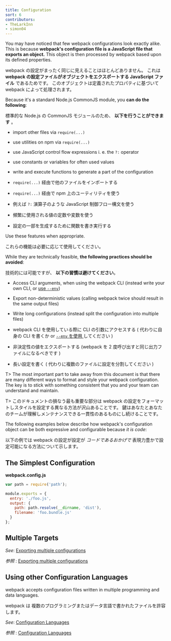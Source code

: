 ```yaml
---
title: Configuration
sort: 6
contributors:
- TheLarkInn
- simon04
---
```


You may have noticed that few webpack configurations look exactly alike. This is because **webpack's configuration file is a JavaScript file that exports an object.** This object is then processed by webpack based upon its defined properties.

webpack の設定がまったく同じに見えることはほとんどありません。 これは **webpack の設定ファイルがオブジェクトをエクスポートする JavaScript ファイル** であるためです。 このオブジェクトは定義されたプロパティに基づいて webpack によって処理されます。

Because it's a standard Node.js CommonJS module, you **can do the following**:

標準的な Node.js の CommonJS モジュールのため、 **以下を行うことができます** 。

* import other files via `require(...)`
* use utilities on npm via `require(...)`
* use JavaScript control flow expressions i. e. the `?:` operator
* use constants or variables for often used values
* write and execute functions to generate a part of the configuration

* `require(...)` 経由で他のファイルをインポートする
* `require(...)` 経由で npm 上のユーティリティを使う
* 例えば `?:` 演算子のような JavaScript 制御フロー構文を使う
* 頻繁に使用される値の定数や変数を使う
* 設定の一部を生成するために関数を書き実行する

Use these features when appropriate.

これらの機能は必要に応じて使用してください。

While they are technically feasible, **the following practices should be avoided**:

技術的には可能ですが、 **以下の習慣は避けてください**。

* Access CLI arguments, when using the webpack CLI (instead write your own CLI, or [use `--env`](/configuration/configuration-types/))
* Export non-deterministic values (calling webpack twice should result in the same output files)
* Write long configurations (instead split the configuration into multiple files)

* webpack CLI を使用している際に CLI の引数にアクセスする ( 代わりに自身の CLI を書くか or [`--env` を使用 ](/configuration/configuration-types/) してください )
* 非決定性の値をエクスポートする (webpack を 2 度呼び出すと同じ出力ファイルになるべきです )
* 長い設定を書く ( 代わりに複数のファイルに設定を分割してください )

T> The most important part to take away from this document is that there are many different ways to format and style your webpack configuration. The key is to stick with something consistent that you and your team can understand and maintain.

T> このドキュメントの損なう最も重要な部分は webpack の設定をフォーマットしスタイルを設定する異なる方法が沢山あることです。 鍵はあなたとあなたのチームが理解しメンテナンスできる一貫性のあるものにし続けることです。

The following examples below describe how webpack's configuration object can be both expressive and configurable because _it is code_:

以下の例では webpack の設定が設定が _コードであるおかげで_ 表現力豊かで設定可能になる方法について示します。

## The Simplest Configuration

**webpack.config.js**

```javascript
var path = require('path');

module.exports = {
  entry: './foo.js',
  output: {
    path: path.resolve(__dirname, 'dist'),
    filename: 'foo.bundle.js'
  }
};
```

## Multiple Targets

_See_: [Exporting multiple configurations](/configuration/configuration-types/#exporting-multiple-configurations)

_参照_ :  [Exporting multiple configurations](/configuration/configuration-types/#exporting-multiple-configurations)

## Using other Configuration Languages

webpack accepts configuration files written in multiple programming and data languages.

webpack は 複数のプログラミングまたはデータ言語で書かれたファイルを許容します。

_See_: [Configuration Languages](/configuration/configuration-languages/)

_参照_ : [Configuration Languages](/configuration/configuration-languages/)
